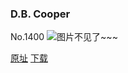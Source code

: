 ### D.B. Cooper
No.1400
![图片不见了~~~](https://imgs.xkcd.com/comics/d_b_cooper.png)

[原址](https://xkcd.com//1400) [下载](https://imgs.xkcd.com/comics/d_b_cooper.png)

